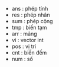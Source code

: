 * ans : phép tính
* res : phép nhân
* sum : phép cộng
* tmp : biến tạm
* arr : mảng
* vi : vector int
* pos : vị trí
* cnt : biến đếm
* num : số
